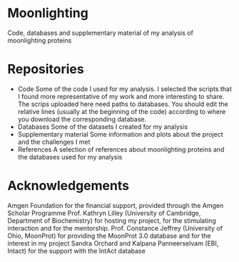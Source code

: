 # Moonlighting
Code, databases and supplementary material of my analysis of moonlighting proteins

# Repositories
- Code
Some of the code I used for my analysis. I selected the scripts that I found more representative of my work and more interesting to share.
The scrips uploaded here need paths to databases. You should edit the relative lines (usually at the beginning of the code) according to where you download the corresponding database.
- Databases
Some of the datasets I created for my analysis
- Supplementary material
Some information and plots about the project and the challenges I met
- References
A selection of references about moonlighting proteins and the databases used for my analysis

# Acknowledgements
Amgen Foundation for the financial support, provided through the Amgen Scholar Programme
Prof. Kathryn Lilley (University of Cambridge, Department of Biochemistry) for hosting my project, for the stimulating interaction and for the mentorship.
Prof. Constance Jeffrey (University of Ohio, MoonProt) for providing the MoonProt 3.0 database and for the interest in my project
Sandra Orchard and Kalpana Panneerselvam (EBI, Intact) for the support with the IntAct database

